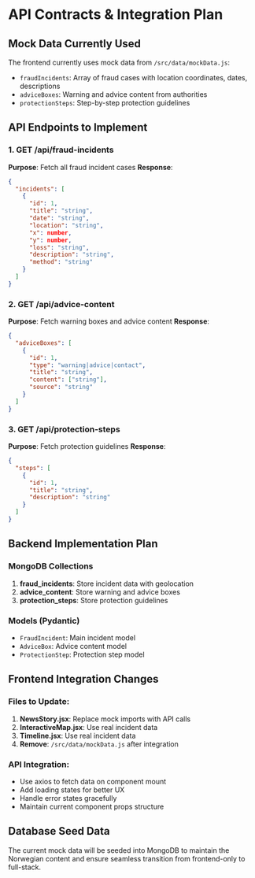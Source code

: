 # API Contracts & Integration Plan

## Mock Data Currently Used
The frontend currently uses mock data from `/src/data/mockData.js`:
- `fraudIncidents`: Array of fraud cases with location coordinates, dates, descriptions
- `adviceBoxes`: Warning and advice content from authorities  
- `protectionSteps`: Step-by-step protection guidelines

## API Endpoints to Implement

### 1. GET /api/fraud-incidents
**Purpose**: Fetch all fraud incident cases
**Response**:
```json
{
  "incidents": [
    {
      "id": 1,
      "title": "string",
      "date": "string",
      "location": "string", 
      "x": number,
      "y": number,
      "loss": "string",
      "description": "string",
      "method": "string"
    }
  ]
}
```

### 2. GET /api/advice-content
**Purpose**: Fetch warning boxes and advice content
**Response**:
```json
{
  "adviceBoxes": [
    {
      "id": 1,
      "type": "warning|advice|contact",
      "title": "string",
      "content": ["string"],
      "source": "string"
    }
  ]
}
```

### 3. GET /api/protection-steps
**Purpose**: Fetch protection guidelines
**Response**:
```json
{
  "steps": [
    {
      "id": 1,
      "title": "string", 
      "description": "string"
    }
  ]
}
```

## Backend Implementation Plan

### MongoDB Collections
1. **fraud_incidents**: Store incident data with geolocation
2. **advice_content**: Store warning and advice boxes
3. **protection_steps**: Store protection guidelines

### Models (Pydantic)
- `FraudIncident`: Main incident model
- `AdviceBox`: Advice content model  
- `ProtectionStep`: Protection step model

## Frontend Integration Changes

### Files to Update:
1. **NewsStory.jsx**: Replace mock imports with API calls
2. **InteractiveMap.jsx**: Use real incident data
3. **Timeline.jsx**: Use real incident data
4. **Remove**: `/src/data/mockData.js` after integration

### API Integration:
- Use axios to fetch data on component mount
- Add loading states for better UX
- Handle error states gracefully
- Maintain current component props structure

## Database Seed Data
The current mock data will be seeded into MongoDB to maintain the Norwegian content and ensure seamless transition from frontend-only to full-stack.